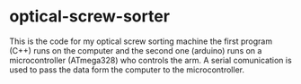# optical-screw-sorter
This is the code for my optical screw sorting machine
the first program (C++) runs on the computer and the second one (arduino) runs on a microcontroller (ATmega328) who controls the arm. A serial comunication is used to pass the data form the computer to the microcontroller.
